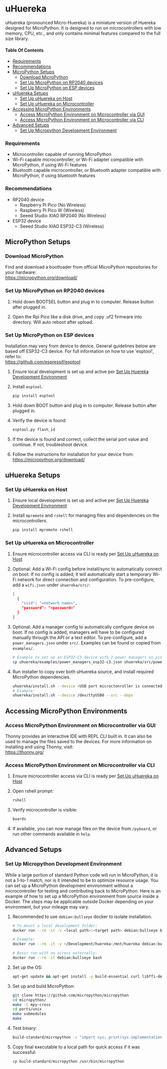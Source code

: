 # uHuereka

uHuereka (pronounced Micro-Huereka) is a miniature version of Huereka designed for MicroPython. It is designed
to run on microcontrollers with low memory, CPU, etc., and only contains minimal features compared to the
full size library.


#### Table Of Contents

* [Requirements](#requirements)
* [Recommendations](#recommendations)
* [MicroPython Setups](#micropython-setups)
  * [Download MicroPython](#download-micropython)
  * [Set Up MicroPython on RP2040 devices](#set-up-micropython-on-rp2040-devices)
  * [Set Up MicroPython on ESP devices](#set-up-micropython-on-esp-devices)
* [uHuereka Setups](#uhuereka-setups)
  * [Set Up uHuereka on Host](#set-up-uhuereka-on-host)
  * [Set Up uHuereka on Microcontroller](#set-up-uhuereka-on-microcontroller)
* [Accessing MicroPython Environments](#accessing-micropython-environments)
  * [Access MicroPython Environment on Microcontroller via GUI](#access-micropython-environment-on-microcontroller-via-gui)
  * [Access MicroPython Environment on Microcontroller via CLI](#access-micropython-environment-on-microcontroller-via-cli)
* [Advanced Setups](#advanced-setups)
  * [Set Up Micropython Development Environment](#set-up-micropython-development-environment)


### Requirements

* Microcontroller capable of running MicroPython
* Wi-Fi capable microcontroller, or Wi-Fi adapter compatible with MicroPython, if using Wi-Fi features
* Bluetooth capable microcontroller, or Bluetooth adapter compatible with MicroPython, if using bluetooth features


### Recommendations

* RP2040 device
  * Raspberry Pi Pico (No Wireless)
  * Raspberry Pi Pico W (Wireless)
  * Seeed Studio XIAO RP2040 (No Wireless)
* ESP32 device
  * Seeed Studio XIAO ESP32-C3 (Wireless)


## MicroPython Setups

### Download MicroPython

Find and download a bootloader from official MicroPython repositories for your hardware:  
https://micropython.org/download/

### Set Up MicroPython on RP2040 devices

1. Hold down BOOTSEL button and plug in to computer. Release button after plugged in.

2. Open the Rpi Pico like a disk drive, and copy .uf2 firmware into directory. Will auto reboot after upload.

### Set Up MicroPython on ESP devices

Installation may very from device to device. General guidelines below are based off ESP32-C3 device.
For full information on how to use 'esptool', refer to:  
https://github.com/espressif/esptool

1. Ensure local development is set up and active per [Set Up Huereka Development Environment](../SETUP.md#set-up-huereka-development-environment)

2. Install `esptool`.
   ```bash
   pip install esptool
   ```

3. Hold down BOOT button and plug in to computer. Release button after plugged in.

4. Verify the device is found:
   ```bash
   esptool.py flash_id
   ```

5. If the device is found and correct, collect the serial port value and continue. If not, troubleshoot device.

6. Follow the instructions for installation for your device from:
    https://micropython.org/download/


## uHuereka Setups

### Set Up uHuereka on Host

1. Ensure local development is set up and active per [Set Up Huereka Development Environment](../SETUP.md#set-up-huereka-development-environment)

2. Install `mpremote` and `rshell` for managing files and dependencies on the microcontrollers.
   ```bash
   pip install mpremote rshell
   ```

### Set Up uHuereka on Microcontroller

1. Ensure microcontroller access via CLI is ready per [Set Up uHuereka on Host](#set-up-uhuereka-on-host)

2. Optional: Add a Wi-Fi config before install/sync to automatically connect on boot.
   If no config is added, it will automatically start a temporary Wi-Fi network for direct connection and configuration.
   To pre-configure, add a `wifi.json` under `uhuereka/src/`:
   ```bash
   [
     {
       "ssid": "<network name>",
       "password": "<password>"
     }
   ]
   ```

3. Optional: Add a manager config to automatically configure device on boot.
   If no config is added, managers will have to be configured manually through the API or a text editor.
   To pre-configure, add a `power_managers.json` under `src/`. Examples can be found or copied from `examples/`.
   ```bash
   # Example to set up an ESP32-C3 device with 2 power managers on pins 2 and 3:
   cp uhuereka/examples/power_managers_esp32-c3.json uhuereka/src/power_managers.json
   ```

4. Run installer to copy over both uHuereka source, and install required MicroPython dependencies.
   ```bash
   uhuereka/install.sh --device <USB port microctonroller is connected to> --src --deps
   # Example:
   uhuereka/install.sh --device /dev/ttyUSB0 --src --deps
   ```


## Accessing MicroPython Environments

### Access MicroPython Environment on Microcontroller via GUI

Thonny provides an interactive IDE with REPL CLI built in. It can also be used to manage the files saved to the devices.
For more information on installing and using Thonny, visit:  
https://thonny.org/

### Access MicroPython Environment on Microcontroller via CLI

1. Ensure microcontroller access via CLI is ready per [Set Up uHuereka on Host](#set-up-uhuereka-on-host)

2. Open rshell prompt:
   ```bash
   rshell
   ```

3. Verify microcontroller is visible:
   ```bash
   boards
   ```

4. If available, you can now manage files on the device from `/pyboard`, or run other commands available in `help`.


## Advanced Setups

### Set Up Micropython Development Environment

While a large portion of standard Python code will run in MicroPython, it is not a 1-to-1 match, nor is it
intended to be to optimize resource usage. You can set up a MicroPython development environment without
a microcontroller for testing and contributing back to MicroPython. Here is an example of how to set up a
MicroPython environment from source inside a Docker. The steps may be applicable outside Docker depending on
your environment, but your mileage may vary.

1. Recommended to use `debian:bullseye` docker to isolate installation.
   ```bash
   # To mount a local development folder:
   docker run --rm -it -v <local path>:<target path> debian:bullseye bash

   # Example:
   docker run --rm -it -v ~/Development/huereka:/mnt/huereka debian:bullseye bash

   # Basic run with no access externally:
   docker run --rm -it debian:bullseye bash
   ```

2. Set up the OS:
   ```bash
   apt-get update && apt-get install -y build-essential curl libffi-dev git pkg-config python-dev python3 python3-venv python3-pip vim wget
   ```

3. Set up and build MicroPython:
   ```bash
   git clone https://github.com/micropython/micropython
   cd micropython/
   make -C mpy-cross
   cd ports/unix
   make submodules
   make
   ```

4. Test binary:
   ```bash
   build-standard/micropython -c "import sys; print(sys.implementation)"
   ```

5. Copy final executable to a local path for quick access if it was successful:
   ```bash
   cp build-standard/micropython /usr/bin/micropython
   ```

